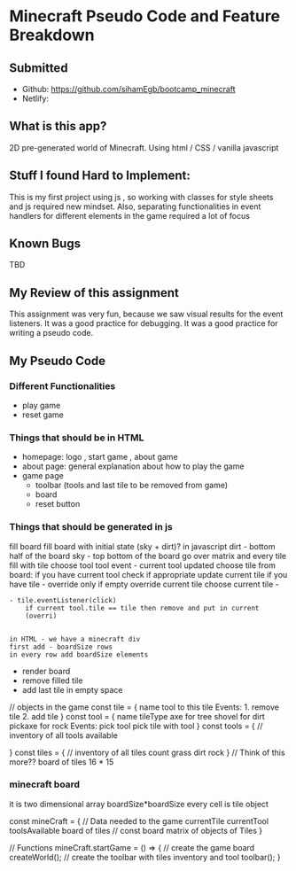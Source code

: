 # Minecraft Pseudo Code and Feature Breakdown

## Submitted 
- Github: https://github.com/sihamEgb/bootcamp_minecraft
- Netlify:

## What is this app?
 2D pre-generated world of Minecraft.
 Using html / CSS / vanilla javascript

## Stuff I found Hard to Implement:
This is my first project using js , so working with classes for style sheets and js required new mindset.
Also, separating functionalities in event handlers for different elements in the game required a lot of focus   

## Known Bugs
TBD

## My Review of this assignment
This assignment was very fun, because we saw visual results for the event listeners.
It was a good practice for debugging.
It was a good practice for writing a pseudo code.


## My Pseudo Code 

### Different Functionalities
- play game
- reset game

### Things that should be in HTML
- homepage: logo , start game , about game
- about page: general explanation about how to play the game
- game page
	- toolbar (tools and last tile to be removed from game)
	- board
	- reset button



### Things that should be generated in js

fill board
fill board with initial state (sky + dirt)?
in javascript
dirt - bottom half of the board
sky - top bottom of the board
go over matrix and every tile fill with tile
choose tool
tool event - current tool updated
choose tile from board:
if you have current tool check if appropriate
update current tile
if you have tile - override only if empty
override current tile
choose current tile -

    - tile.eventListener(click)
    	if current tool.tile == tile then remove and put in current
    	(overri)


    in HTML - we have a minecraft div
    first add - boardSize rows
    in every row add boardSize elements

- render board
- remove filled tile
- add last tile in empty space

// objects in the game
const tile = {
name
tool to this tile
Events: 1. remove tile 2. add tile
}
const tool = {
name
tileType
axe for tree
shovel for dirt
pickaxe for rock
Events:
pick tool
pick tile with tool
}
const tools = {
// inventory of all tools available

}
const tiles = {
// inventory of all tiles count
grass
dirt
rock
}
// Think of this more??
board of tiles 16 * 15

### minecraft board

it is two dimensional array boardSize\*boardSize
every cell is tile object

const mineCraft = {
// Data needed to the game
currentTile
currentTool
toolsAvailable
board of tiles
// const board matrix of objects of Tiles
}

// Functions
mineCraft.startGame = () => {
// create the game board
createWorld();
// create the toolbar with tiles inventory and tool
toolbar();
}
